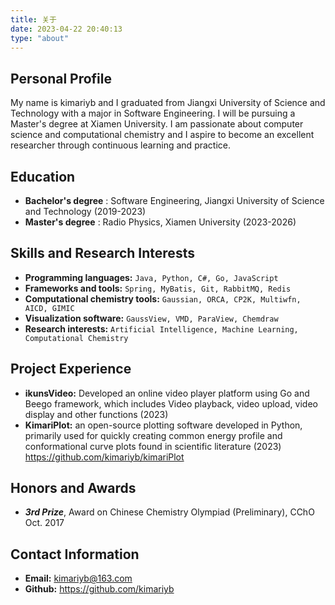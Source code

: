 ```yaml
---
title: 关于
date: 2023-04-22 20:40:13
type: "about"
---
```


## Personal Profile

My name is kimariyb and I graduated from Jiangxi University of Science and Technology with a major in Software Engineering. I will be pursuing a Master's degree at Xiamen University. I am passionate about computer science and computational chemistry and I aspire to become an excellent researcher through continuous learning and practice.

## Education

- **Bachelor's degree** : Software Engineering, Jiangxi University of Science and Technology (2019-2023)
- **Master's degree** : Radio Physics, Xiamen University (2023-2026)

## Skills and Research Interests

- **Programming languages:** `Java, Python, C#, Go, JavaScript`
- **Frameworks and tools:** `Spring, MyBatis, Git, RabbitMQ, Redis`
- **Computational chemistry tools:** `Gaussian, ORCA, CP2K, Multiwfn, AICD, GIMIC`
- **Visualization software:** `GaussView, VMD, ParaView, Chemdraw` 
- **Research interests:** `Artificial Intelligence, Machine Learning, Computational Chemistry`

## Project Experience

- **ikunsVideo:** Developed an online video player platform using Go and Beego framework, which includes Video playback, video upload, video display and other functions (2023)
- **KimariPlot:** an open-source plotting software developed in Python, primarily used for quickly creating common energy profile and conformational curve plots found in scientific literature (2023) <url color="red">https://github.com/kimariyb/kimariPlot</url>

## Honors and Awards

- ***3rd Prize***, Award on Chinese Chemistry Olympiad (Preliminary), CChO Oct. 2017

## Contact Information

- **Email:** kimariyb@163.com
- **Github:** https://github.com/kimariyb